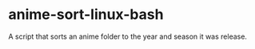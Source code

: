 # anime-sort-linux-bash
A script that sorts an anime folder to the year and season it was release. 
